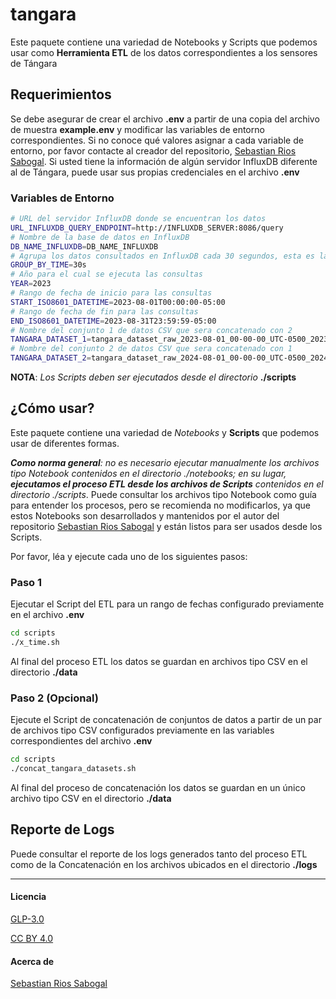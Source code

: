 # tangara

Este paquete contiene una variedad de Notebooks y Scripts que podemos usar como **Herramienta ETL** de los datos correspondientes a los sensores de Tángara

## Requerimientos

Se debe asegurar de crear el archivo **.env** a partir de una copia del archivo de muestra **example.env** y modificar las variables de entorno correspondientes. Si no conoce qué valores asignar a cada variable de entorno, por favor contacte al creador del repositorio, [Sebastian Rios Sabogal](https://about.me/sebaxtian). Si usted tiene la información de algún servidor InfluxDB diferente al de Tángara, puede usar sus propias credenciales en el archivo **.env**

### Variables de Entorno

````bash
# URL del servidor InfluxDB donde se encuentran los datos
URL_INFLUXDB_QUERY_ENDPOINT=http://INFLUXDB_SERVER:8086/query
# Nombre de la base de datos en InfluxDB
DB_NAME_INFLUXDB=DB_NAME_INFLUXDB
# Agrupa los datos consultados en InfluxDB cada 30 segundos, esta es la frecuencia minima con la que se registran los datos en la base de datos, puede hacer pruebas agrupando por ejemplo cada hora H
GROUP_BY_TIME=30s
# Año para el cual se ejecuta las consultas
YEAR=2023
# Rango de fecha de inicio para las consultas
START_ISO8601_DATETIME=2023-08-01T00:00:00-05:00
# Rango de fecha de fin para las consultas
END_ISO8601_DATETIME=2023-08-31T23:59:59-05:00
# Nombre del conjunto 1 de datos CSV que sera concatenado con 2 
TANGARA_DATASET_1=tangara_dataset_raw_2023-08-01_00-00-00_UTC-0500_2023-08-31_23-59-59_UTC-0500.csv
# Nombre del conjunto 2 de datos CSV que sera concatenado con 1
TANGARA_DATASET_2=tangara_dataset_raw_2024-08-01_00-00-00_UTC-0500_2024-08-31_23-59-59_UTC-0500.csv
````

**NOTA**: _Los Scripts deben ser ejecutados desde el directorio_ **./scripts**

## ¿Cómo usar?

Este paquete contiene una variedad de _Notebooks_ y **Scripts** que podemos usar de diferentes formas.

_**Como norma general**: no es necesario ejecutar manualmente los archivos tipo Notebook contenidos en el directorio ./notebooks; en su lugar, **ejecutamos el proceso ETL desde los archivos de Scripts** contenidos en el directorio ./scripts_. Puede consultar los archivos tipo Notebook como guía para entender los procesos, pero se recomienda no modificarlos, ya que estos Notebooks son desarrollados y mantenidos por el autor del repositorio [Sebastian Rios Sabogal](https://about.me/sebaxtian) y están listos para ser usados desde los Scripts.

Por favor, léa y ejecute cada uno de los siguientes pasos:

### Paso 1

Ejecutar el Script del ETL para un rango de fechas configurado previamente en el archivo **.env**

```bash
cd scripts
./x_time.sh
```

Al final del proceso ETL los datos se guardan en archivos tipo CSV en el directorio **./data**

### Paso 2 (Opcional)

Ejecute el Script de concatenación de conjuntos de datos a partir de un par de archivos tipo CSV configurados previamente en las variables correspondientes del archivo **.env**

```bash
cd scripts
./concat_tangara_datasets.sh
```

Al final del proceso de concatenación los datos se guardan en un único archivo tipo CSV en el directorio **./data**


## Reporte de Logs

Puede consultar el reporte de los logs generados tanto del proceso ETL como de la Concatenación en los archivos ubicados en el directorio **./logs**



---

#### Licencia

[GLP-3.0](./LICENSE)

[CC BY 4.0](https://creativecommons.org/licenses/by/4.0/)

#### Acerca de

[Sebastian Rios Sabogal](https://about.me/sebaxtian)
